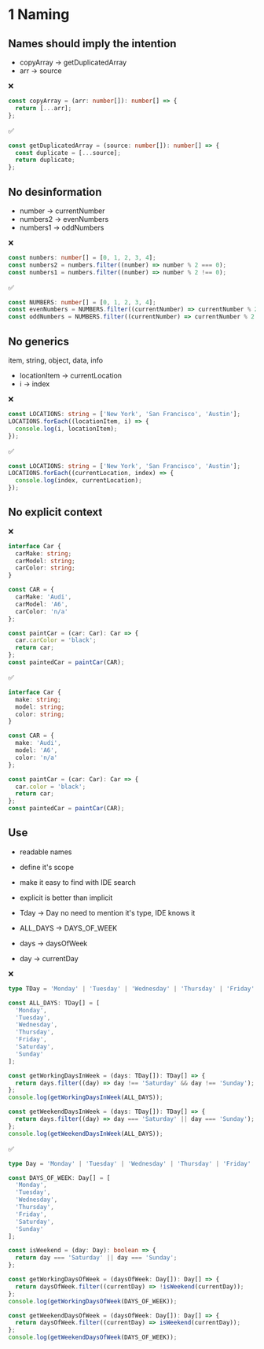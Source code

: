 # 1 Naming

## Names should imply the intention

- copyArray -> getDuplicatedArray
- arr -> source

❌

```ts
const copyArray = (arr: number[]): number[] => {
  return [...arr];
};
```

✅

```ts
const getDuplicatedArray = (source: number[]): number[] => {
  const duplicate = [...source];
  return duplicate;
};
```

## No desinformation

- number -> currentNumber
- numbers2 -> evenNumbers
- numbers1 -> oddNumbers

❌

```ts
const numbers: number[] = [0, 1, 2, 3, 4];
const numbers2 = numbers.filter((number) => number % 2 === 0);
const numbers1 = numbers.filter((number) => number % 2 !== 0);
```

✅

```ts
const NUMBERS: number[] = [0, 1, 2, 3, 4];
const evenNumbers = NUMBERS.filter((currentNumber) => currentNumber % 2 === 0);
const oddNumbers = NUMBERS.filter((currentNumber) => currentNumber % 2 !== 0);
```

## No generics

item, string, object, data, info

- locationItem -> currentLocation
- i -> index

❌

```ts
const LOCATIONS: string = ['New York', 'San Francisco', 'Austin'];
LOCATIONS.forEach((locationItem, i) => {
  console.log(i, locationItem);
});
```

✅

```ts
const LOCATIONS: string = ['New York', 'San Francisco', 'Austin'];
LOCATIONS.forEach((currentLocation, index) => {
  console.log(index, currentLocation);
});
```

## No explicit context

❌

```ts
interface Car {
  carMake: string;
  carModel: string;
  carColor: string;
}

const CAR = {
  carMake: 'Audi',
  carModel: 'A6',
  carColor: 'n/a'
};

const paintCar = (car: Car): Car => {
  car.carColor = 'black';
  return car;
};
const paintedCar = paintCar(CAR);
```

✅

```ts
interface Car {
  make: string;
  model: string;
  color: string;
}

const CAR = {
  make: 'Audi',
  model: 'A6',
  color: 'n/a'
};

const paintCar = (car: Car): Car => {
  car.color = 'black';
  return car;
};
const paintedCar = paintCar(CAR);
```

## Use

- readable names
- define it's scope
- make it easy to find with IDE search
- explicit is better than implicit

- Tday -> Day
  no need to mention it's type, IDE knows it

- ALL_DAYS -> DAYS_OF_WEEK
- days -> daysOfWeek
- day -> currentDay

❌

```ts
type TDay = 'Monday' | 'Tuesday' | 'Wednesday' | 'Thursday' | 'Friday' | 'Saturday' | 'Sunday';

const ALL_DAYS: TDay[] = [
  'Monday',
  'Tuesday',
  'Wednesday',
  'Thursday',
  'Friday',
  'Saturday',
  'Sunday'
];

const getWorkingDaysInWeek = (days: TDay[]): TDay[] => {
  return days.filter((day) => day !== 'Saturday' && day !== 'Sunday');
};
console.log(getWorkingDaysInWeek(ALL_DAYS));

const getWeekendDaysInWeek = (days: TDay[]): TDay[] => {
  return days.filter((day) => day === 'Saturday' || day === 'Sunday');
};
console.log(getWeekendDaysInWeek(ALL_DAYS));
```

✅

```ts
type Day = 'Monday' | 'Tuesday' | 'Wednesday' | 'Thursday' | 'Friday' | 'Saturday' | 'Sunday';

const DAYS_OF_WEEK: Day[] = [
  'Monday',
  'Tuesday',
  'Wednesday',
  'Thursday',
  'Friday',
  'Saturday',
  'Sunday'
];

const isWeekend = (day: Day): boolean => {
  return day === 'Saturday' || day === 'Sunday';
};

const getWorkingDaysOfWeek = (daysOfWeek: Day[]): Day[] => {
  return daysOfWeek.filter((currentDay) => !isWeekend(currentDay));
};
console.log(getWorkingDaysOfWeek(DAYS_OF_WEEK));

const getWeekendDaysOfWeek = (daysOfWeek: Day[]): Day[] => {
  return daysOfWeek.filter((currentDay) => isWeekend(currentDay));
};
console.log(getWeekendDaysOfWeek(DAYS_OF_WEEK));
```
